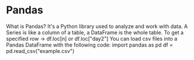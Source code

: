 # Pandas 
What is Pandas? It's a Python library used to analyze and work with data. 
A Series is like a column of a table, a DataFrame is the whole table. 
To get a specified row -> df.loc[n] or df.loc["day2"]
You can load csv files into a Pandas DataFrame with the following code:
import pandas as pd 
df = pd.read_csv("example.csv")

